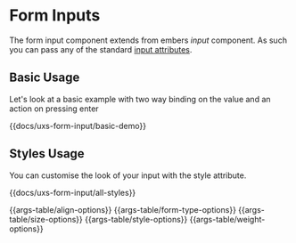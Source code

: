 # Form Inputs

The form input component extends from embers _input_ component. As such you can pass any of the standard [input attributes](https://guides.emberjs.com/v2.18.0/templates/input-helpers/#toc_text-fields).

## Basic Usage

Let's look at a basic example with two way binding on the value and an action on pressing enter

{{docs/uxs-form-input/basic-demo}}

## Styles Usage

You can customise the look of your input with the style attribute.

{{docs/uxs-form-input/all-styles}}

{{args-table/align-options}}
{{args-table/form-type-options}}
{{args-table/size-options}}
{{args-table/style-options}}
{{args-table/weight-options}}
